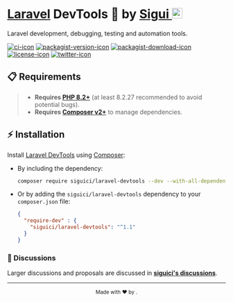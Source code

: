 # [Laravel](https://laravel.com/) DevTools 🧪 by [Sigui <span><img src="https://github.com/siguici/art/blob/HEAD/images/logo.svg" alt="⚡" width="24" /></span>](https://github.com/siguici)

Laravel development, debugging, testing and automation tools.

[![ci-icon]][ci-link]
[![packagist-version-icon]][packagist-version-link]
[![packagist-download-icon]][packagist-download-link]
[![license-icon]][license-link]
[![twitter-icon]][twitter-link]

## 📋 Requirements

> - **Requires [PHP 8.2+](https://php.net/releases/)**
(at least 8.2.27 recommended to avoid potential bugs).
> - **Requires [Composer v2+](https://getcomposer.org/)** to manage dependencies.

## ⚡️ Installation

Install [Laravel DevTools](https://packagist.org/packages/siguici/laravel-devtools)
using [Composer](https://getcomposer.org/):

- By including the dependency:

  ```bash
  composer require siguici/laravel-devtools --dev --with-all-dependencies
  ```

- Or by adding the `siguici/laravel-devtools` dependency to your `composer.json` file:

  ```json
  {
    "require-dev" : {
      "siguici/laravel-devtools": "^1.1"
    }
  }
  ```

### 💬 Discussions

Larger discussions and proposals are discussed in [**siguici's discussions**][discuss-link].

***

<div align="center"><sub>Made with ❤︎ by <a href="https://twitter.com/intent/follow?screen_name=siguici" style="content:url(https://img.shields.io/twitter/follow/siguici.svg?label=@siguici);margin-bottom:-6px">@siguici</a>.</sub></div>

[siguici-link]: https://github.com/siguici "⚡ Sigui Kessé Emmanuel"

[packagist-version-icon]: https://img.shields.io/packagist/v/siguici/laravel-devtools
[packagist-version-link]: https://packagist.org/packages/siguici/laravel-devtools "DevTools Releases"

[packagist-download-icon]: https://img.shields.io/packagist/dt/siguici/laravel-devtools
[packagist-download-link]: https://packagist.org/packages/siguici/laravel-devtools "DevTools Downloads"

[ci-icon]: https://github.com/siguici/laravel-devtools/workflows/CI/badge.svg
[ci-link]: https://github.com/siguici/laravel-devtools/actions "DevTools CI"

[twitter-icon]: https://img.shields.io/twitter/follow/siguici.svg?label=@siguici
[twitter-link]: https://twitter.com/intent/follow?screen_name=siguici "Ping ⚡ Sigui"

[license-icon]: https://img.shields.io/badge/license-MIT-blue.svg
[license-link]: https://github.com/siguici/laravel-devtools/blob/HEAD/LICENSE "DevTools License"

[discuss-link]: https://github.com/siguici/siguici/discussions
